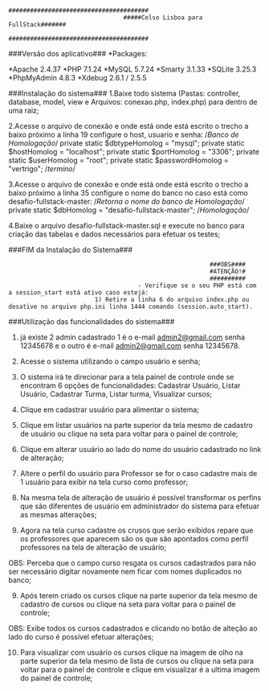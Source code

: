 									#######################################
									#####Celso Lisboa para FullStack#######
									#######################################

###Versão dos aplicativo###
*Packages:

*Apache 2.4.37
*PHP 7.1.24
*MySQL 5.7.24
*Smarty 3.1.33
*SQLite 3.25.3
*PhpMyAdmin 4.8.3
*Xdebug 2.6.1 / 2.5.5

###Instalação do sistema###
1.Baixe todo sistema (Pastas: controller, database, model, view e Arquivos: conexao.php, index.php) para dentro de uma raiz;

2.Acesse o arquivo de conexão e onde está onde está escrito o trecho a baixo próximo a linha 19 configure o host, usuario e senha:
/*Banco de Homologação*/
private static $dbtypeHomolog	= "mysql";
private static $hostHomolog		= "localhost";
private static $portHomolog		= "3306";
private static $userHomolog		= "root";
private static $passwordHomolog	= "vertrigo";
/*termino*/

3.Acesse o arquivo de conexão e onde está onde está escrito o trecho a baixo próximo a linha 35 configure o nome do banco no caso está como desafio-fullstack-master:
/*Retorna o nome do banco de Homologação*/
private static $dbHomolog	= "desafio-fullstack-master";
/*Homologação*/

4.Baixe o arquivo desafio-fullstack-master.sql e execute no banco para criação das tabelas e dados necessários para efetuar os testes;

###FIM da Instalação do Sistema###

															###OBS####
															#ATENÇÃO!#
															##########
										- Verifique se o seu PHP está com a session_start está ativo caso estejá:
							1) Retire a linha 6 do arquivo index.php ou desative no arquivo php.ini linha 1444 comando (session.auto_start).


###Utilização das funcionalidades do sistema###

1) já existe 2 admin cadastrado 1 é o e-mail admin2@gmail.com senha 12345678 e o outro é e-mail admin2@gmail.com senha 12345678.
2) Acesse o sistema utilizando o campo usuário e senha;

3) O sistema irá te direcionar para a tela painel de controle onde se encontram 6 opções de funcionalidades: Cadastrar Usuário,
 Listar Usuário, Cadastrar Turma, Listar turma, Visualizar cursos;
 
3) Clique em cadastrar usuário para alimentar o sistema;

4) Clique em listar usuários na parte superior da tela mesmo de cadastro de usuário ou clique na seta para voltar para 
o painel de controle;

5) Clique em alterar usuário ao lado do nome do usuário cadastrado no link de alteração;

6) Altere o perfil do usuário para Professor se for o caso cadastre mais de 1 usuário para exibir na tela curso como professor;

7) Na mesma tela de alteração de usuário é possível transformar os perfins que são diferentes de usuário em administrador do sistema para efetuar as mesmas alterações;

8) Agora na tela curso cadastre os crusos que serão exibidos repare que os professores que aparecem são os que são apontados como perfil professores na tela de alteração de usuário;

OBS: Perceba que o campo curso resgata os cursos cadastrados para não ser necessário digitar novamente nem ficar com nomes duplicados no banco;

9) Após terem criado os cursos clique na parte superior da tela mesmo de cadastro de cursos ou clique na seta para voltar para 
o painel de controle;

OBS: Exibe todos os cursos cadastrados e clicando no botão de alteção ao lado do curso é possível efetuar alterações;

10) Para visualizar com usuário os cursos clique na imagem de olho na parte superior da tela mesmo de lista de cursos ou clique na seta para voltar para 
o painel de controle e clique em visualizar é a ultima imagem do painel de controle;